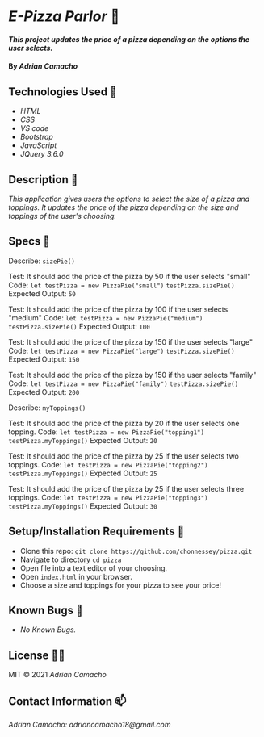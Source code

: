 # _E-Pizza Parlor_ :pizza:

#### _This project updates the price of a pizza depending on the options the user selects._


#### By _**Adrian Camacho**_

## Technologies Used :floppy_disk:

* _HTML_
* _CSS_
* _VS code_
* _Bootstrap_
* _JavaScript_
* _JQuery 3.6.0_

## Description :pencil:

_This application gives users the options to select the size of a pizza and toppings. It updates the price of the pizza depending on the size and toppings of the user's choosing._

## Specs :pushpin:

Describe: `sizePie()`

Test: It should add the price of the pizza by 50 if the user selects "small"
Code: 
`let testPizza = new PizzaPie("small")`
`testPizza.sizePie()`
Expected Output: `50`

Test: It should add the price of the pizza by 100 if the user selects "medium"
Code: 
`let testPizza = new PizzaPie("medium")`
`testPizza.sizePie()`
Expected Output: `100`

Test: It should add the price of the pizza by 150 if the user selects "large"
Code: 
`let testPizza = new PizzaPie("large")`
`testPizza.sizePie()`
Expected Output: `150`

Test: It should add the price of the pizza by 150 if the user selects "family"
Code: 
`let testPizza = new PizzaPie("family")`
`testPizza.sizePie()`
Expected Output: `200`

Describe: `myToppings()`

Test: It should add the price of the pizza by 20 if the user selects one topping.
Code: 
`let testPizza = new PizzaPie("topping1")`
`testPizza.myToppings()`
Expected Output: `20`

Test: It should add the price of the pizza by 25 if the user selects two toppings.
Code: 
`let testPizza = new PizzaPie("topping2")`
`testPizza.myToppings()`
Expected Output: `25`

Test: It should add the price of the pizza by 25 if the user selects three toppings.
Code: 
`let testPizza = new PizzaPie("topping3")`
`testPizza.myToppings()`
Expected Output: `30`



## Setup/Installation Requirements :triangular_ruler:

* Clone this repo: `git clone https://github.com/chonnessey/pizza.git`
* Navigate to directory `cd pizza`
* Open file into a text editor of your choosing.
* Open `index.html` in your browser.
* Choose a size and toppings for your pizza to see your price!


## Known Bugs :bug:

* _No Known Bugs._ 

## License :guardsman:

MIT &copy; 2021 _Adrian Camacho_

## Contact Information :mailbox:

_Adrian Camacho: adriancamacho18@gmail.com_